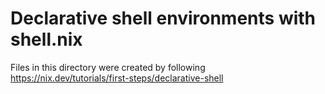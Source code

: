 # Declarative shell environments with shell.nix

Files in this directory were created by following https://nix.dev/tutorials/first-steps/declarative-shell